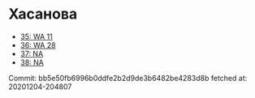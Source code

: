 # Хасанова
- [35: WA 11](35.md)
- [36: WA 28](36.md)
- [37: NA](37.md)
- [38: NA](38.md)

Commit: bb5e50fb6996b0ddfe2b2d9de3b6482be4283d8b
 fetched at: 20201204-204807
